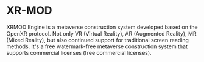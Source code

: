 # XR-MOD
XRMOD Engine is a metaverse construction system developed based on the OpenXR protocol. Not only VR (Virtual Reality), AR (Augmented Reality), MR (Mixed Reality), but also continued support for traditional screen reading methods. It's a free watermark-free metaverse construction system that supports commercial licenses (free commercial licenses).
